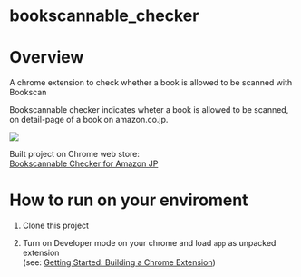 bookscannable_checker
=====================

# Overview
A chrome extension to check whether a book is allowed to be scanned with Bookscan

Bookscannable checker indicates wheter a book is allowed to be scanned,  
on detail-page of a book on amazon.co.jp.

![](https://raw2.github.com/maginemu/bookscannable_checker/master/resources/Bookscannable_Checker_SS_02.png)

Built project on Chrome web store:  
[Bookscannable Checker for Amazon JP](https://chrome.google.com/webstore/detail/bookscannable-checker-for/bmcdaifflgfigigjaoojiiobofjfjcip)


# How to run on your enviroment

1. Clone this project

2. Turn on Developer mode on your chrome and load `app` as unpacked extension  
(see: [Getting Started: Building a Chrome Extension](http://developer.chrome.com/extensions/getstarted.html))
